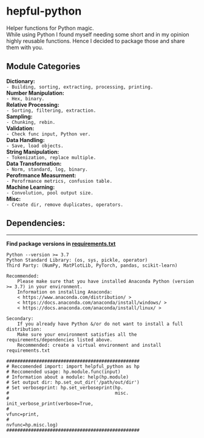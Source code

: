 # hepful-python
Helper functions for Python magic.  
While using Python I found myself needing some short and in my opinion highly reusable functions. Hence I decided to package those and share them with you.

## Module Categories

__Dictionary:__  
```- Building, sorting, extracting, processing, printing.```  
__Number Manipulation:__  
```- Hex, binary.```  
__Relative Processing:__  
```- Sorting, filtering, extraction.```  
__Sampling:__  
```- Chunking, rebin.```  
__Validation:__  
```- Check func input, Python ver.```  
__Data Handling:__  
```- Save, load objects.```  
__String Manipulation:__  
```- Tokenization, replace multiple.```  
__Data Transformation:__  
```- Norm, standard, log, binary.```  
__Perofrmance Measurment:__  
```- Perofrmance metrics, confusion table.```  
__Machine Learning:__  
```- Convolution, pool output size.```  
__Misc:__  
```- Create dir, remove duplicates, operators.```

## Dependencies:
------------
__Find package versions in [requirements.txt](https://github.com/SamyuelDanyo/helpful-python/blob/master/docs/requirements.txt)__

    Python --version >= 3.7
    Python Standard Library: (os, sys, pickle, operator)
    Third Party: (NumPy, MatPlotLib, PyTorch, pandas, scikit-learn)

    Recommended:
        Please make sure that you have installed Anaconda Python (version >= 3.7) in your environment.
        Information on installing Anaconda:
        < https://www.anaconda.com/distribution/ >
        < https://docs.anaconda.com/anaconda/install/windows/ >
        < https://docs.anaconda.com/anaconda/install/linux/ >

    Secondary:
        If you already have Python &/or do not want to install a full distribution:
        Make sure your environment satisfies all the requirements/dependencies listed above.
        Recommended: create a virtual environment and install requirements.txt

```
#################################################
# Reccomended import: import helpful_python as hp
# Reccomended usage: hp.module.func(input)
# Information about a module: help(hp.module)
# Set output dir: hp.set_out_dir('/path/out/dir')
# Set verboseprint: hp.set_verboseprint(hp.
#                                       misc.
#                                       init_verbose_print(verbose=True,
#                                                          vfunc=print,
#                                                          nvfunc=hp.misc.log)
#################################################
```
